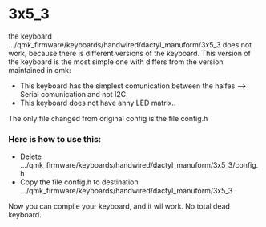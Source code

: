 # 3x5_3

the keyboard .../qmk_firmware/keyboards/handwired/dactyl_manuform/3x5_3 does not work, because there is different versions of the keyboard. This version of the keyboard is the most simple one with differs from the version maintained in qmk:
- This keyboard has the simplest comunication between the halfes --> Serial comunication and not I2C.
- This keyboard does not have anny LED matrix..

The only file changed from original config is the file config.h

### Here is how to use this:
- Delete .../qmk_firmware/keyboards/handwired/dactyl_manuform/3x5_3/config.h
- Copy the file config.h to destination .../qmk_firmware/keyboards/handwired/dactyl_manuform/3x5_3

Now you can compile your keyboard, and it wil work. No total dead keyboard.
